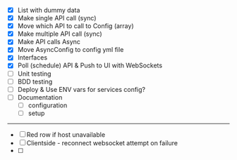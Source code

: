 
* [x] List with dummy data
* [x] Make single API call (sync)
* [x] Move which API to call to Config (array)
* [x] Make multiple API call (sync)
* [x] Make API calls Async
* [x] Move AsyncConfig to config yml file
* [x] Interfaces
* [x] Poll (schedule) API & Push to UI with WebSockets
* [ ] Unit testing
* [ ] BDD testing
* [ ] Deploy & Use ENV vars for services config?
* [ ] Documentation
    * [ ] configuration
    * [ ] setup
    
---
    
* [ ] Red row if host unavailable
* [ ] Clientside - reconnect websocket attempt on failure
* [ ]

